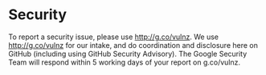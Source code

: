 # Security
To report a security issue, please use http://g.co/vulnz. We use
http://g.co/vulnz for our intake, and do coordination and disclosure here on
GitHub (including using GitHub Security Advisory). The Google Security Team will
respond within 5 working days of your report on g.co/vulnz.
